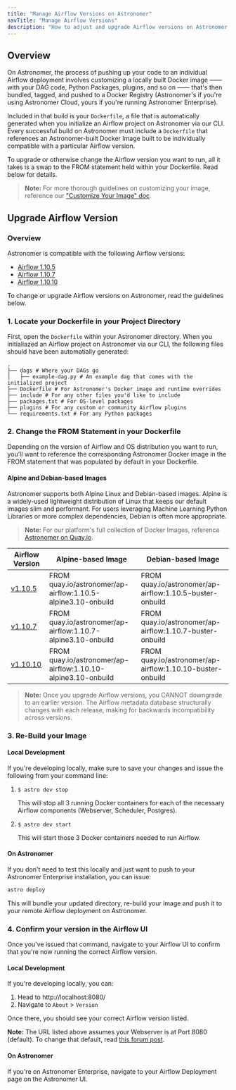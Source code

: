 ```yaml
---
title: "Manage Airflow Versions on Astronomer"
navTitle: "Manage Airflow Versions"
description: "How to adjust and upgrade Airflow versions on Astronomer."
---
```


## Overview

On Astronomer, the process of pushing up your code to an individual Airflow deployment involves customizing a locally built Docker image —— with your DAG code, Python Packages, plugins, and so on —— that's then bundled, tagged, and pushed to a Docker Registry (Astronomer's if you're using Astronomer Cloud, yours if you're running Astronomer Enterprise).

Included in that build is your `Dockerfile`, a file that is automatically generated when you initialize an Airflow project on Astronomer via our CLI. Every successful build on Astronomer must include a `Dockerfile` that references an Astronomer-built Docker Image built to be individually compatible with a particular Airflow version.

To upgrade or otherwise change the Airflow version you want to run, all it takes is a swap to the FROM statement held within your Dockerfile. Read below for details.

> **Note:** For more thorough guidelines on customizing your image, reference our ["Customize Your Image" doc](/docs/enterprise/v0.14/develop/customize-image/).

## Upgrade Airflow Version

### Overview

Astronomer is compatible with the following Airflow versions:

- [Airflow 1.10.5](https://github.com/apache/airflow/releases/tag/1.10.5)
- [Airflow 1.10.7](https://github.com/apache/airflow/releases/tag/1.10.7)
- [Airflow 1.10.10](https://airflow.apache.org/blog/airflow-1.10.10/)

To change or upgrade Airflow versions on Astronomer, read the guidelines below.

### 1. Locate your Dockerfile in your Project Directory

First, open the `Dockerfile` within your Astronomer directory. When you initialiazed an Airflow project on Astronomer via our CLI, the following files should have been automatially generated:

```
.
├── dags # Where your DAGs go
│   ├── example-dag.py # An example dag that comes with the initialized project
├── Dockerfile # For Astronomer's Docker image and runtime overrides
├── include # For any other files you'd like to include
├── packages.txt # For OS-level packages
├── plugins # For any custom or community Airflow plugins
└── requirements.txt # For any Python packages
```

### 2. Change the FROM Statement in your Dockerfile

Depending on the version of Airflow and OS distribution you want to run, you'll want to reference the corresponding Astronomer Docker image in the FROM statement that was populated by default in your Dockerfile.

#### Alpine and Debian-based Images

Astronomer supports both Alpine Linux and Debian-based images. Alpine is a widely-used lightweight distribution of Linux that keeps our default images slim and performant. For users leveraging Machine Learning Python Libraries or more complex dependencies, Debian is often more appropriate.

> **Note:** For our platform's full collection of Docker Images, reference [Astronomer on Quay.io](https://quay.io/astronomer/ap-airflow/tags).

| Airflow Version | Alpine-based Image                          | Debian-based Image
|-----------------|-----------------------------------------------------|-----------------------------------------------------|
| [v1.10.5](https://github.com/apache/airflow/releases/tag/1.10.5)         | FROM quay.io/astronomer/ap-airflow:1.10.5-alpine3.10-onbuild | FROM quay.io/astronomer/ap-airflow:1.10.5-buster-onbuild |
| [v1.10.7](https://github.com/apache/airflow/releases/tag/1.10.7)         | FROM quay.io/astronomer/ap-airflow:1.10.7-alpine3.10-onbuild | FROM quay.io/astronomer/ap-airflow:1.10.7-buster-onbuild |
| [v1.10.10](https://github.com/astronomer/ap-airflow/blob/master/1.10.10/CHANGELOG.md)         | FROM quay.io/astronomer/ap-airflow:1.10.10-alpine3.10-onbuild | FROM quay.io/astronomer/ap-airflow:1.10.10-buster-onbuild |

> **Note:** Once you upgrade Airflow versions, you CANNOT downgrade to an earlier version. The Airflow metadata database structurally changes with each release, making for backwards incompatibility across versions.

### 3. Re-Build your Image

#### Local Development

If you're developing locally, make sure to save your changes and issue the following from your command line:

1. `$ astro dev stop`

   This will stop all 3 running Docker containers for each of the necessary Airflow components (Webserver, Scheduler, Postgres).

2. `$ astro dev start`

   This will start those 3 Docker containers needed to run Airflow.

#### On Astronomer

If you don't need to test this locally and just want to push to your Astronomer Enterprise installation, you can issue:

```bash
astro deploy
```

This will bundle your updated directory, re-build your image and push it to your remote Airflow deployment on Astronomer.

### 4. Confirm your version in the Airflow UI

Once you've issued that command, navigate to your Airflow UI to confirm that you're now running the correct Airflow version.

#### Local Development

If you're developing locally, you can:

1. Head to http://localhost:8080/
2. Navigate to `About` > `Version`

Once there, you should see your correct Airflow version listed.

**Note:** The URL listed above assumes your Webserver is at Port 8080 (default). To change that default, read [this forum post](https://forum.astronomer.io/t/i-already-have-the-ports-that-the-cli-is-trying-to-use-8080-5432-occupied-can-i-change-the-ports-when-starting-a-project/48).

#### On Astronomer

If you're on Astronomer Enterprise, navigate to your Airflow Deployment page on the Astronomer UI.
